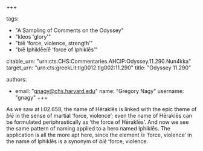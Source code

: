 +++

tags:
- "A Sampling of Comments on the Odyssey"
- "kleos &#39;glory&#39;"
- "biē ‘force, violence, strength’"
- "bíē Iphiklēeíē ‘force of Iphiklēs’"

citable_urn: "urn:cts:CHS:Commentaries.AHCIP:Odyssey.11.290.Nun4kka"
target_urn: "urn:cts:greekLit:tlg0012.tlg002:11.290"
title: "Odyssey 11.290"

authors:
- email: "gnagy@chs.harvard.edu"
  name: "Gregory Nagy"
  username: "gnagy"
+++

<p>As we saw at I.02.658, the name of Hēraklēs is linked with the epic theme of <em>biē</em> in the sense of martial ‘force, violence’; even the name of Hēraklēs can be formulated periphrastically as ‘the force of Hēraklēs’. And now we see the same pattern of naming applied to a hero named Iphiklēs. The application is all the more apt here, since the element <em>īs</em> ‘force, violence’ in the name of Iphiklēs is a synonym of <em>biē</em> ‘force, violence. </p>